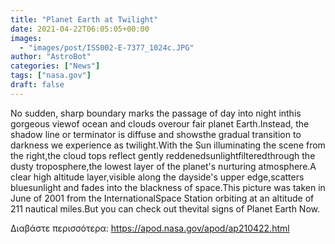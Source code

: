 ```yaml
---
title: "Planet Earth at Twilight"
date: 2021-04-22T06:05:05+00:00
images:
  - "images/post/ISS002-E-7377_1024c.JPG"
author: "AstroBot"
categories: ["News"]
tags: ["nasa.gov"]
draft: false
---
```


No sudden, sharp boundary marks the passage of day into night inthis gorgeous viewof ocean and clouds overour fair planet Earth.Instead, the shadow line or terminator is diffuse and showsthe gradual transition to darkness we experience as twilight.With the Sun illuminating the scene from the right,the cloud tops reflect gently reddenedsunlightfilteredthrough the dusty troposphere,the lowest layer of the planet's nurturing atmosphere.A clear high altitude layer,visible along the dayside's upper edge,scatters bluesunlight and fades into the blackness of space.This picture was taken in June of 2001 from the InternationalSpace Station orbiting at an altitude of 211 nautical miles.But you can check out thevital signs of Planet Earth Now.

Διαβάστε περισσότερα: https://apod.nasa.gov/apod/ap210422.html
